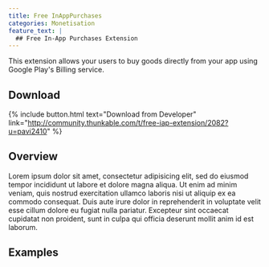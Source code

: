 ```yaml
---
title: Free InAppPurchases
categories: Monetisation
feature_text: |
  ## Free In-App Purchases Extension
---
```


This extension allows your users to buy goods directly from your app using Google Play's Billing service.

<!-- more -->

## Download

{% include button.html text="Download from Developer" link="http://community.thunkable.com/t/free-iap-extension/2082?u=pavi2410" %}

## Overview

Lorem ipsum dolor sit amet, consectetur adipisicing elit, sed do eiusmod
tempor incididunt ut labore et dolore magna aliqua. Ut enim ad minim veniam,
quis nostrud exercitation ullamco laboris nisi ut aliquip ex ea commodo
consequat. Duis aute irure dolor in reprehenderit in voluptate velit esse
cillum dolore eu fugiat nulla pariatur. Excepteur sint occaecat cupidatat non
proident, sunt in culpa qui officia deserunt mollit anim id est laborum.

## Examples
